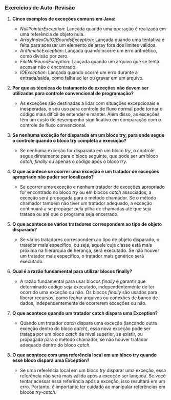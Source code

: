 ### Exercícios de Auto-Revisão

1. **Cinco exemplos de exceções comuns em Java:**
   - *NullPointerException*: Lançada quando uma operação é realizada em uma referência de objeto nula.
   - *ArrayIndexOutOfBoundsException*: Lançada quando uma tentativa é feita para acessar um elemento de array fora dos limites válidos.
   - *ArithmeticException*: Lançada quando ocorre um erro aritmético, como divisão por zero.
   - *FileNotFoundException*: Lançada quando um arquivo que se tenta acessar não é encontrado.
   - *IOException*: Lançada quando ocorre um erro durante a entrada/saída, como falha ao ler ou gravar em um arquivo.

2. **Por que as técnicas de tratamento de exceções não devem ser utilizadas para controle convencional de programação?**
   - As exceções são destinadas a lidar com situações excepcionais e inesperadas, e seu uso para controle de fluxo normal pode tornar o código mais difícil de entender e
   manter. Além disso, as exceções têm um custo de desempenho significativo em comparação com o controle de fluxo convencional.

3. **Se nenhuma exceção for disparada em um bloco try, para onde segue o controle quando o bloco try completa a execução?**
   - Se nenhuma exceção for disparada em um bloco *try*, o controle segue diretamente para o bloco seguinte, que pode ser um bloco *catch*, *finally* ou apenas o código após o
   bloco *try*.

4. **O que acontece se ocorrer uma exceção e um tratador de exceções apropriado não puder ser localizado?**
   - Se ocorrer uma exceção e nenhum tratador de exceções apropriado for encontrado no bloco *try* ou em blocos *catch* associados, a exceção será propagada para o método
   chamador. Se o método chamador também não tiver um tratador adequado, a exceção continuará a se propagar pela pilha de chamadas até que seja tratada ou até que o programa
   seja encerrado.

5. **O que acontece se vários tratadores correspondem ao tipo de objeto disparado?**
   - Se vários tratadores correspondem ao tipo de objeto disparado, o tratador mais específico, ou seja, aquele cuja classe está mais próxima na hierarquia de herança, será
   executado. Se não houver um tratador mais específico, o tratador mais genérico será executado.

6. **Qual é a razão fundamental para utilizar blocos finally?**
   - A razão fundamental para usar blocos *finally* é garantir que determinado código seja executado, independentemente de ter ocorrido uma exceção ou não. Os blocos *finally*
   são usados para liberar recursos, como fechar arquivos ou conexões de banco de dados, independentemente de ocorrerem exceções ou não.

7. **O que acontece quando um tratador catch dispara uma Exception?**
   - Quando um tratador *catch* dispara uma exceção (lançando outra exceção dentro do bloco *catch*), essa nova exceção pode ser tratada por um bloco *catch* de nível superior,
   se existir, ou propagada para o método chamador, se não houver tratador adequado dentro do bloco *catch*.

8. **O que acontece com uma referência local em um bloco try quando esse bloco dispara uma Exception?**
   - Se uma referência local em um bloco *try* disparar uma exceção, essa referência não será mais válida após a exceção ser lançada. Se você tentar acessar essa referência
   após a exceção, isso resultará em um erro. Portanto, é importante ter cuidado ao manipular referências em blocos *try-catch*.
